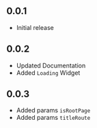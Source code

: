 ## 0.0.1

- Initial release

## 0.0.2

- Updated Documentation
- Added `Loading` Widget


## 0.0.3

- Added params `isRootPage`
- Added params `titleRoute`
